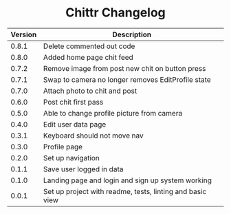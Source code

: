 <h1 align="center">Chittr Changelog</h1>

| Version | Description                                                                            |
| ------- | -------------------------------------------------------------------------------------- |
| 0.8.1   | Delete commented out code                                                              |
| 0.8.0   | Added home page chit feed                                                              |
| 0.7.2   | Remove image from post new chit on button press                                        |
| 0.7.1   | Swap to camera no longer removes EditProfile state                                     |
| 0.7.0   | Attach photo to chit and post                                                          |
| 0.6.0   | Post chit first pass                                                                   |
| 0.5.0   | Able to change profile picture from camera                                             |
| 0.4.0   | Edit user data page                                                                    |
| 0.3.1   | Keyboard should not move nav                                                           |
| 0.3.0   | Profile page                                                                           |
| 0.2.0   | Set up navigation                                                                      |
| 0.1.1   | Save user logged in data                                                               |
| 0.1.0   | Landing page and login and sign up system working                                      |
| 0.0.1   | Set up project with readme, tests, linting and basic view                              |
